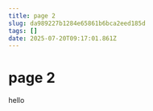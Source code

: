 ```yaml
---
title: page 2
slug: da989227b1284e65861b6bca2eed185d
tags: []
date: 2025-07-20T09:17:01.861Z
---
```


# page 2

hello
